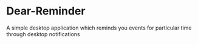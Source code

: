 # Dear-Reminder
A simple desktop application which reminds you events for particular time through desktop notifications
